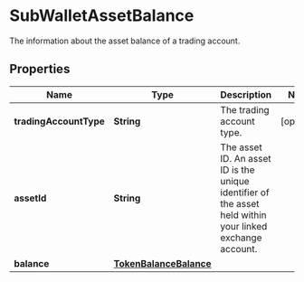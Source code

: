 

# SubWalletAssetBalance

The information about the asset balance of a trading account.

## Properties

| Name | Type | Description | Notes |
|------------ | ------------- | ------------- | -------------|
|**tradingAccountType** | **String** | The trading account type. |  [optional] |
|**assetId** | **String** | The asset ID. An asset ID is the unique identifier of the asset held within your linked exchange account. |  |
|**balance** | [**TokenBalanceBalance**](TokenBalanceBalance.md) |  |  |



